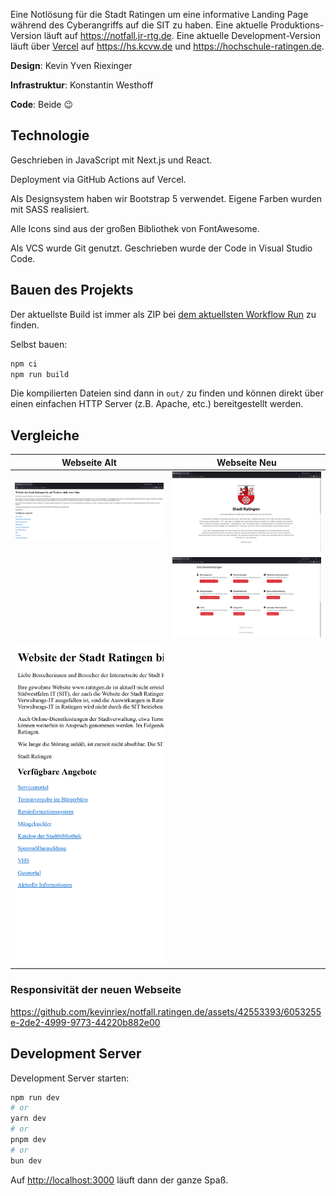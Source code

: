 Eine Notlösung für die Stadt Ratingen um eine informative Landing Page während des Cyberangriffs auf die SIT zu haben.
Eine aktuelle Produktions-Version läuft auf https://notfall.jr-rtg.de.
Eine aktuelle Development-Version läuft über [Vercel](https://vercel.com) auf https://hs.kcvw.de und https://hochschule-ratingen.de.

**Design**: Kevin Yven Riexinger

**Infrastruktur**: Konstantin Westhoff

**Code**: Beide :wink:

## Technologie

Geschrieben in JavaScript mit Next.js und React.

Deployment via GitHub Actions auf Vercel.

Als Designsystem haben wir Bootstrap 5 verwendet. Eigene Farben wurden mit SASS realisiert.

Alle Icons sind aus der großen Bibliothek von FontAwesome.

Als VCS wurde Git genutzt. Geschrieben wurde der Code in Visual Studio Code.

## Bauen des Projekts

Der aktuellste Build ist immer als ZIP bei [dem aktuellsten Workflow Run][wf-run] zu finden.

Selbst bauen:

```bash
npm ci
npm run build
```

Die kompilierten Dateien sind dann in `out/` zu finden und können direkt über einen einfachen HTTP Server (z.B. Apache, etc.) bereitgestellt werden.

## Vergleiche

| Webseite Alt             |     Webseite Neu      |
| ------------------------ | :-------------------: |
| ![Alte Ansicht][alt1]    | ![Neue Ansicht][neu1] |
|                          | ![Neue Ansicht][neu2] |
| ![Alte Ansicht][alt-res] |                       |

### Responsivität der neuen Webseite

https://github.com/kevinriex/notfall.ratingen.de/assets/42553393/6053255e-2de2-4999-9773-44220b882e00

## Development Server

Development Server starten:

```bash
npm run dev
# or
yarn dev
# or
pnpm dev
# or
bun dev
```

Auf [http://localhost:3000](http://localhost:3000) läuft dann der ganze Spaß.

[alt1]: ./assets/ratingen-alt.png
[alt-res]: ./assets/ratingen-alt-responsive.png
[neu1]: ./assets/ratingen-neu1.png
[neu2]: ./assets/ratingen-neu2.png
[wf-run]: https://github.com/kevinriex/notfall.ratingen.de/actions/workflows/build-project.yml
